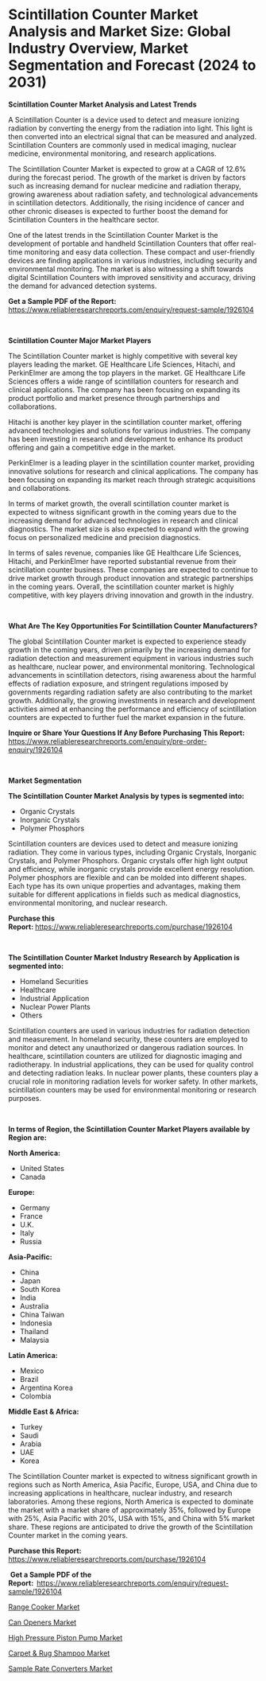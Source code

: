 <p><h1>Scintillation Counter Market Analysis and Market Size: Global Industry Overview, Market Segmentation and Forecast (2024 to 2031)</h1></p><p><strong>Scintillation Counter Market Analysis and Latest Trends</strong></p>
<p><p>A Scintillation Counter is a device used to detect and measure ionizing radiation by converting the energy from the radiation into light. This light is then converted into an electrical signal that can be measured and analyzed. Scintillation Counters are commonly used in medical imaging, nuclear medicine, environmental monitoring, and research applications.</p><p>The Scintillation Counter Market is expected to grow at a CAGR of 12.6% during the forecast period. The growth of the market is driven by factors such as increasing demand for nuclear medicine and radiation therapy, growing awareness about radiation safety, and technological advancements in scintillation detectors. Additionally, the rising incidence of cancer and other chronic diseases is expected to further boost the demand for Scintillation Counters in the healthcare sector.</p><p>One of the latest trends in the Scintillation Counter Market is the development of portable and handheld Scintillation Counters that offer real-time monitoring and easy data collection. These compact and user-friendly devices are finding applications in various industries, including security and environmental monitoring. The market is also witnessing a shift towards digital Scintillation Counters with improved sensitivity and accuracy, driving the demand for advanced detection systems.</p></p>
<p><strong>Get a Sample PDF of the Report:&nbsp;</strong> <a href="https://www.reliableresearchreports.com/enquiry/request-sample/1926104">https://www.reliableresearchreports.com/enquiry/request-sample/1926104</a></p>
<p>&nbsp;</p>
<p><strong>Scintillation Counter Major Market Players</strong></p>
<p><p>The Scintillation Counter market is highly competitive with several key players leading the market. GE Healthcare Life Sciences, Hitachi, and PerkinElmer are among the top players in the market. GE Healthcare Life Sciences offers a wide range of scintillation counters for research and clinical applications. The company has been focusing on expanding its product portfolio and market presence through partnerships and collaborations.</p><p>Hitachi is another key player in the scintillation counter market, offering advanced technologies and solutions for various industries. The company has been investing in research and development to enhance its product offering and gain a competitive edge in the market.</p><p>PerkinElmer is a leading player in the scintillation counter market, providing innovative solutions for research and clinical applications. The company has been focusing on expanding its market reach through strategic acquisitions and collaborations.</p><p>In terms of market growth, the overall scintillation counter market is expected to witness significant growth in the coming years due to the increasing demand for advanced technologies in research and clinical diagnostics. The market size is also expected to expand with the growing focus on personalized medicine and precision diagnostics.</p><p>In terms of sales revenue, companies like GE Healthcare Life Sciences, Hitachi, and PerkinElmer have reported substantial revenue from their scintillation counter business. These companies are expected to continue to drive market growth through product innovation and strategic partnerships in the coming years. Overall, the scintillation counter market is highly competitive, with key players driving innovation and growth in the industry.</p></p>
<p>&nbsp;</p>
<p><strong>What Are The Key Opportunities For Scintillation Counter Manufacturers?</strong></p>
<p><p>The global Scintillation Counter market is expected to experience steady growth in the coming years, driven primarily by the increasing demand for radiation detection and measurement equipment in various industries such as healthcare, nuclear power, and environmental monitoring. Technological advancements in scintillation detectors, rising awareness about the harmful effects of radiation exposure, and stringent regulations imposed by governments regarding radiation safety are also contributing to the market growth. Additionally, the growing investments in research and development activities aimed at enhancing the performance and efficiency of scintillation counters are expected to further fuel the market expansion in the future.</p></p>
<p><strong>Inquire or Share Your Questions If Any Before Purchasing This Report:</strong> <a href="https://www.reliableresearchreports.com/enquiry/pre-order-enquiry/1926104">https://www.reliableresearchreports.com/enquiry/pre-order-enquiry/1926104</a></p>
<p>&nbsp;</p>
<p><strong>Market Segmentation</strong></p>
<p><strong>The Scintillation Counter Market Analysis by types is segmented into:</strong></p>
<p><ul><li>Organic Crystals</li><li>Inorganic Crystals</li><li>Polymer Phosphors</li></ul></p>
<p><p>Scintillation counters are devices used to detect and measure ionizing radiation. They come in various types, including Organic Crystals, Inorganic Crystals, and Polymer Phosphors. Organic crystals offer high light output and efficiency, while inorganic crystals provide excellent energy resolution. Polymer phosphors are flexible and can be molded into different shapes. Each type has its own unique properties and advantages, making them suitable for different applications in fields such as medical diagnostics, environmental monitoring, and nuclear research.</p></p>
<p><strong>Purchase this Report:&nbsp;</strong><a href="https://www.reliableresearchreports.com/purchase/1926104">https://www.reliableresearchreports.com/purchase/1926104</a></p>
<p>&nbsp;</p>
<p><strong>The Scintillation Counter Market Industry Research by Application is segmented into:</strong></p>
<p><ul><li>Homeland Securities</li><li>Healthcare</li><li>Industrial Application</li><li>Nuclear Power Plants</li><li>Others</li></ul></p>
<p><p>Scintillation counters are used in various industries for radiation detection and measurement. In homeland security, these counters are employed to monitor and detect any unauthorized or dangerous radiation sources. In healthcare, scintillation counters are utilized for diagnostic imaging and radiotherapy. In industrial applications, they can be used for quality control and detecting radiation leaks. In nuclear power plants, these counters play a crucial role in monitoring radiation levels for worker safety. In other markets, scintillation counters may be used for environmental monitoring or research purposes.</p></p>
<p>&nbsp;</p>
<p><strong>In terms of Region, the Scintillation Counter Market Players available by Region are:</strong></p>
<p>
    <p> <strong> North America: </strong>
        <ul>
            <li>United States</li>
            <li>Canada</li>
        </ul>
        </p> 
    <p> <strong> Europe: </strong>
        <ul>
            <li>Germany</li>
            <li>France</li>
            <li>U.K.</li>
            <li>Italy</li>
            <li>Russia</li>
        </ul>
        </p> 
    <p> <strong> Asia-Pacific: </strong>
        <ul>
            <li>China</li>
            <li>Japan</li>
            <li>South Korea</li>
            <li>India</li>
            <li>Australia</li>
            <li>China Taiwan</li>
            <li>Indonesia</li>
            <li>Thailand</li>
            <li>Malaysia</li>
        </ul>
        </p> 
    <p> <strong> Latin America: </strong>
        <ul>
            <li>Mexico</li>
            <li>Brazil</li>
            <li>Argentina Korea</li>
            <li>Colombia</li>
        </ul>
        </p> 
    <p> <strong> Middle East & Africa: </strong>
        <ul>
            <li>Turkey</li>
            <li>Saudi</li>
            <li>Arabia</li>
            <li>UAE</li>
            <li>Korea</li>
        </ul>
    </p>
    </p>
<p><p>The Scintillation Counter market is expected to witness significant growth in regions such as North America, Asia Pacific, Europe, USA, and China due to increasing applications in healthcare, nuclear industry, and research laboratories. Among these regions, North America is expected to dominate the market with a market share of approximately 35%, followed by Europe with 25%, Asia Pacific with 20%, USA with 15%, and China with 5% market share. These regions are anticipated to drive the growth of the Scintillation Counter market in the coming years.</p></p>
<p><strong>Purchase this Report: </strong><a href="https://www.reliableresearchreports.com/purchase/1926104">https://www.reliableresearchreports.com/purchase/1926104</a></p>
<p>&nbsp;<strong>Get a Sample PDF of the Report:&nbsp;&nbsp;</strong><a href="https://www.reliableresearchreports.com/enquiry/request-sample/1926104">https://www.reliableresearchreports.com/enquiry/request-sample/1926104</a></p>
<p><strong></strong></p>
<p><p><a href="https://view.publitas.com/reportprime-1/range-cooker-market-research-report-reveals-the-latest-trends-and-opportunities-of-this-market-for-period-from-2024-2031/">Range Cooker Market</a></p><p><a href="https://thundering-castanet-c65.notion.site/Can-Openers-Market-Size-Furnishes-Valuable-Information-Encompassing-Market-Share-Market-Trends-and-79def9f38bb840b0a7649ace751eb7e5">Can Openers Market</a></p><p><a href="https://bubble-tree-ea4.notion.site/High-Pressure-Piston-Pump-Market-Analysis-Examines-its-Scope-on-Growth-Opportunities-and-Forecasted-02ad8dd4323d4366909fa05ee22fb6fd">High Pressure Piston Pump Market</a></p><p><a href="https://bubble-tree-ea4.notion.site/Carpet-Rug-Shampoo-Market-Size-Focuses-on-Market-Dynamics-In-Depth-Analysis-and-Future-Projection-f8cbaeda81cc4889aefed21f191713f7">Carpet & Rug Shampoo Market</a></p><p><a href="https://view.publitas.com/reportprime-1/global-sample-rate-converters-market-size-and-market-trends-insights-and-projections-from-2024-to-2031/">Sample Rate Converters Market</a></p></p>